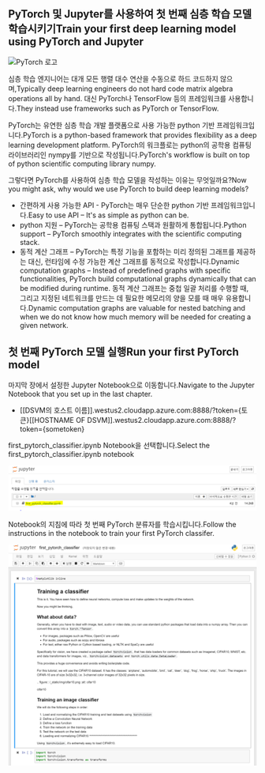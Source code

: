 ## <a name="train-your-first-deep-learning-model-using-pytorch-and-jupyter"></a><span data-ttu-id="ca0f0-101">PyTorch 및 Jupyter를 사용하여 첫 번째 심층 학습 모델 학습시키기</span><span class="sxs-lookup"><span data-stu-id="ca0f0-101">Train your first deep learning model using PyTorch and Jupyter</span></span>

![PyTorch 로고](../media/5-image1.PNG) 

<span data-ttu-id="ca0f0-103">심층 학습 엔지니어는 대개 모든 행렬 대수 연산을 수동으로 하드 코드하지 않으며,</span><span class="sxs-lookup"><span data-stu-id="ca0f0-103">Typically deep learning engineers do not hard code matrix algebra operations all by hand.</span></span> <span data-ttu-id="ca0f0-104">대신 PyTorch나 TensorFlow 등의 프레임워크를 사용합니다.</span><span class="sxs-lookup"><span data-stu-id="ca0f0-104">They instead use frameworks such as PyTorch or TensorFlow.</span></span>  

<span data-ttu-id="ca0f0-105">PyTorch는 유연한 심층 학습 개발 플랫폼으로 사용 가능한 python 기반 프레임워크입니다.</span><span class="sxs-lookup"><span data-stu-id="ca0f0-105">PyTorch is a python-based framework that provides flexibility as a deep learning development platform.</span></span> <span data-ttu-id="ca0f0-106">PyTorch의 워크플로는 python의 공학용 컴퓨팅 라이브러리인 nympy를 기반으로 작성됩니다.</span><span class="sxs-lookup"><span data-stu-id="ca0f0-106">PyTorch's workflow is built on top of python scientific computing library numpy.</span></span> 

<span data-ttu-id="ca0f0-107">그렇다면 PyTorch를 사용하여 심층 학습 모델을 작성하는 이유는 무엇일까요?</span><span class="sxs-lookup"><span data-stu-id="ca0f0-107">Now you might ask, why would we use PyTorch to build deep learning models?</span></span>  

- <span data-ttu-id="ca0f0-108">간편하게 사용 가능한 API - PyTorch는 매우 단순한 python 기반 프레임워크입니다.</span><span class="sxs-lookup"><span data-stu-id="ca0f0-108">Easy to use API – It's as simple as python can be.</span></span>
- <span data-ttu-id="ca0f0-109">python 지원 – PyTorch는 공학용 컴퓨팅 스택과 원활하게 통합됩니다.</span><span class="sxs-lookup"><span data-stu-id="ca0f0-109">Python support – PyTorch smoothly integrates with the scientific computing stack.</span></span>
- <span data-ttu-id="ca0f0-110">동적 계산 그래프 – PyTorch는 특정 기능을 포함하는 미리 정의된 그래프를 제공하는 대신, 런타임에 수정 가능한 계산 그래프를 동적으로 작성합니다.</span><span class="sxs-lookup"><span data-stu-id="ca0f0-110">Dynamic computation graphs – Instead of predefined graphs with specific functionalities, PyTorch build computational graphs dynamically that can be modified during runtime.</span></span> <span data-ttu-id="ca0f0-111">동적 계산 그래프는 중첩 일괄 처리를 수행할 때, 그리고 지정된 네트워크를 만드는 데 필요한 메모리의 양을 모를 때 매우 유용합니다.</span><span class="sxs-lookup"><span data-stu-id="ca0f0-111">Dynamic computation graphs are valuable for nested batching and when we do not know how much memory will be needed for creating a given network.</span></span>

## <a name="run-your-first-pytorch-model"></a><span data-ttu-id="ca0f0-112">첫 번째 PyTorch 모델 실행</span><span class="sxs-lookup"><span data-stu-id="ca0f0-112">Run your first PyTorch model</span></span>

<span data-ttu-id="ca0f0-113">마지막 장에서 설정한 Jupyter Notebook으로 이동합니다.</span><span class="sxs-lookup"><span data-stu-id="ca0f0-113">Navigate to the Jupyter Notebook that you set up in the last chapter.</span></span>

- <span data-ttu-id="ca0f0-114">[[DSVM의 호스트 이름]].westus2.cloudapp.azure.com:8888/?token={토큰}</span><span class="sxs-lookup"><span data-stu-id="ca0f0-114">[[HOSTNAME OF DSVM]].westus2.cloudapp.azure.com:8888/?token={sometoken}</span></span>

<span data-ttu-id="ca0f0-115">first_pytorch_classifier.ipynb Notebook을 선택합니다.</span><span class="sxs-lookup"><span data-stu-id="ca0f0-115">Select the first_pytorch_classifier.ipynb notebook</span></span>

![first_pytorch_classifier.ipynb 선택](../media/5-image2.PNG)

<span data-ttu-id="ca0f0-117">Notebook의 지침에 따라 첫 번째 PyTorch 분류자를 학습시킵니다.</span><span class="sxs-lookup"><span data-stu-id="ca0f0-117">Follow the instructions in the notebook to train your first PyTorch classifer.</span></span>

![Notebook 스크린샷](../media/5-image3.PNG)
